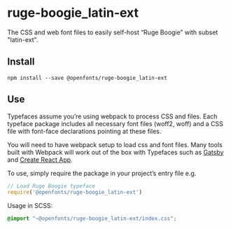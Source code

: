 
# ruge-boogie_latin-ext

The CSS and web font files to easily self-host “Ruge Boogie” with subset "latin-ext".

## Install

`npm install --save @openfonts/ruge-boogie_latin-ext`

## Use

Typefaces assume you’re using webpack to process CSS and files. Each typeface
package includes all necessary font files (woff2, woff) and a CSS file with
font-face declarations pointing at these files.

You will need to have webpack setup to load css and font files. Many tools built
with Webpack will work out of the box with Typefaces such as [Gatsby](https://github.com/gatsbyjs/gatsby)
and [Create React App](https://github.com/facebookincubator/create-react-app).

To use, simply require the package in your project’s entry file e.g.

```javascript
// Load Ruge Boogie typeface
require('@openfonts/ruge-boogie_latin-ext')
```

Usage in SCSS:
```scss
@import "~@openfonts/ruge-boogie_latin-ext/index.css";
```
